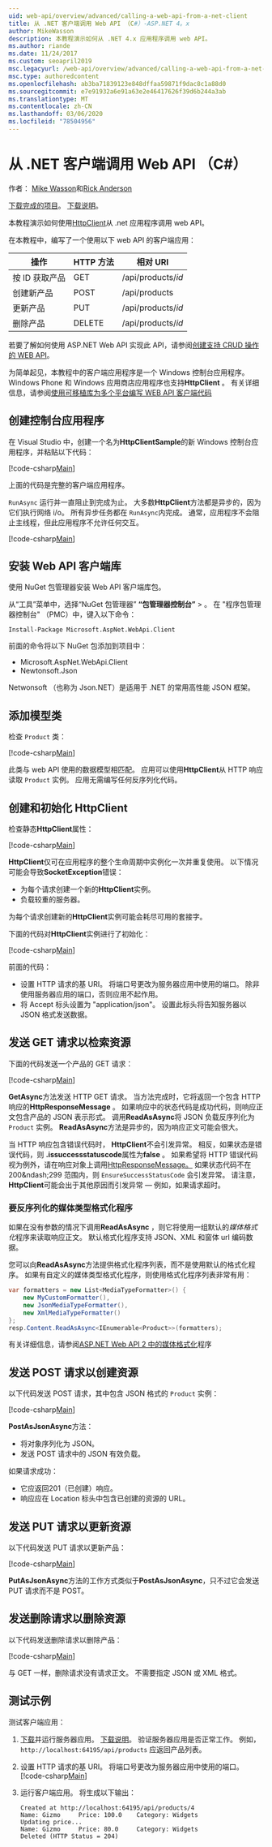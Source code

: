 ```yaml
---
uid: web-api/overview/advanced/calling-a-web-api-from-a-net-client
title: 从 .NET 客户端调用 Web API （C#）-ASP.NET 4。x
author: MikeWasson
description: 本教程演示如何从 .NET 4.x 应用程序调用 web API。
ms.author: riande
ms.date: 11/24/2017
ms.custom: seoapril2019
msc.legacyurl: /web-api/overview/advanced/calling-a-web-api-from-a-net-client
msc.type: authoredcontent
ms.openlocfilehash: ab3ba71839123e848dffaa59871f9dac8c1a88d0
ms.sourcegitcommit: e7e91932a6e91a63e2e46417626f39d6b244a3ab
ms.translationtype: MT
ms.contentlocale: zh-CN
ms.lasthandoff: 03/06/2020
ms.locfileid: "78504956"
---
```

# <a name="call-a-web-api-from-a-net-client-c"></a>从 .NET 客户端调用 Web API （C#）

作者： [Mike Wasson](https://github.com/MikeWasson)和[Rick Anderson](https://twitter.com/RickAndMSFT)

[下载完成的项目](https://github.com/dotnet/AspNetDocs/tree/master/aspnet/web-api/overview/advanced/calling-a-web-api-from-a-net-client/sample)。 [下载说明](/aspnet/core/tutorials/#how-to-download-a-sample)。 

本教程演示如何使用[HttpClient](https://msdn.microsoft.com/library/system.net.http.httpclient(v=vs.110).aspx)从 .net 应用程序调用 web API。

在本教程中，编写了一个使用以下 web API 的客户端应用：

| 操作 | HTTP 方法 | 相对 URI |
| --- | --- | --- |
| 按 ID 获取产品 | GET | /api/products/*id* |
| 创建新产品 | POST | /api/products |
| 更新产品 | PUT | /api/products/*id* |
| 删除产品 | DELETE | /api/products/*id* |

若要了解如何使用 ASP.NET Web API 实现此 API，请参阅[创建支持 CRUD 操作的 WEB API](xref:web-api/overview/getting-started-with-aspnet-web-api/tutorial-your-first-web-api
)。

为简单起见，本教程中的客户端应用程序是一个 Windows 控制台应用程序。 Windows Phone 和 Windows 应用商店应用程序也支持**HttpClient** 。 有关详细信息，请参阅[使用可移植库为多个平台编写 WEB API 客户端代码](https://blogs.msdn.com/b/webdev/archive/2013/07/19/writing-web-api-client-code-for-multiple-platforms-using-portable-libraries.aspx)

<a id="CreateConsoleApp"></a>
## <a name="create-the-console-application"></a>创建控制台应用程序

在 Visual Studio 中，创建一个名为**HttpClientSample**的新 Windows 控制台应用程序，并粘贴以下代码：

[!code-csharp[Main](calling-a-web-api-from-a-net-client/sample/client/Program.cs?name=snippet_all)]

上面的代码是完整的客户端应用程序。

`RunAsync` 运行并一直阻止到完成为止。 大多数**HttpClient**方法都是异步的，因为它们执行网络 i/o。 所有异步任务都在 `RunAsync`内完成。 通常，应用程序不会阻止主线程，但此应用程序不允许任何交互。

[!code-csharp[Main](calling-a-web-api-from-a-net-client/sample/client/Program.cs?name=snippet_run)]

<a id="InstallClientLib"></a>
## <a name="install-the-web-api-client-libraries"></a>安装 Web API 客户端库

使用 NuGet 包管理器安装 Web API 客户端库包。

从“工具”菜单中，选择“NuGet 包管理器” **“包管理器控制台”**  > 。 在 "程序包管理器控制台" （PMC）中，键入以下命令：

`Install-Package Microsoft.AspNet.WebApi.Client`

前面的命令将以下 NuGet 包添加到项目中：

* Microsoft.AspNet.WebApi.Client
* Newtonsoft.Json

Netwonsoft （也称为 Json.NET）是适用于 .NET 的常用高性能 JSON 框架。

<a id="AddModelClass"></a>
## <a name="add-a-model-class"></a>添加模型类

检查 `Product` 类：

[!code-csharp[Main](calling-a-web-api-from-a-net-client/sample/client/Program.cs?name=snippet_prod)]

此类与 web API 使用的数据模型相匹配。 应用可以使用**HttpClient**从 HTTP 响应读取 `Product` 实例。 应用无需编写任何反序列化代码。

<a id="InitClient"></a>
## <a name="create-and-initialize-httpclient"></a>创建和初始化 HttpClient

检查静态**HttpClient**属性：

[!code-csharp[Main](calling-a-web-api-from-a-net-client/sample/client/Program.cs?name=snippet_HttpClient)]

**HttpClient**仅可在应用程序的整个生命周期中实例化一次并重复使用。 以下情况可能会导致**SocketException**错误：

* 为每个请求创建一个新的**HttpClient**实例。
* 负载较重的服务器。

为每个请求创建新的**HttpClient**实例可能会耗尽可用的套接字。

下面的代码对**HttpClient**实例进行了初始化：

[!code-csharp[Main](calling-a-web-api-from-a-net-client/sample/client/Program.cs?name=snippet5)]

前面的代码：

* 设置 HTTP 请求的基 URI。 将端口号更改为服务器应用中使用的端口。 除非使用服务器应用的端口，否则应用不起作用。
* 将 Accept 标头设置为 "application/json"。 设置此标头将告知服务器以 JSON 格式发送数据。

<a id="GettingResource"></a>
## <a name="send-a-get-request-to-retrieve-a-resource"></a>发送 GET 请求以检索资源

下面的代码发送一个产品的 GET 请求：

[!code-csharp[Main](calling-a-web-api-from-a-net-client/sample/client/Program.cs?name=snippet_GetProductAsync)]

**GetAsync**方法发送 HTTP GET 请求。 当方法完成时，它将返回一个包含 HTTP 响应的**HttpResponseMessage** 。 如果响应中的状态代码是成功代码，则响应正文包含产品的 JSON 表示形式。 调用**ReadAsAsync**将 JSON 负载反序列化为 `Product` 实例。 **ReadAsAsync**方法是异步的，因为响应正文可能会很大。

当 HTTP 响应包含错误代码时， **HttpClient**不会引发异常。 相反，如果状态是错误代码，则 **.issuccessstatuscode**属性为**false** 。 如果希望将 HTTP 错误代码视为例外，请在响应对象上调用[HttpResponseMessage。](https://msdn.microsoft.com/library/system.net.http.httpresponsemessage.ensuresuccessstatuscode(v=vs.110).aspx) 如果状态代码不在 200&ndash;299 范围内，则 `EnsureSuccessStatusCode` 会引发异常。 请注意， **HttpClient**可能会出于其他原因而引发异常 &mdash; 例如，如果请求超时。

<a id="MediaTypeFormatters"></a>
### <a name="media-type-formatters-to-deserialize"></a>要反序列化的媒体类型格式化程序

如果在没有参数的情况下调用**ReadAsAsync** ，则它将使用一组默认的*媒体格式化*程序来读取响应正文。 默认格式化程序支持 JSON、XML 和窗体 url 编码数据。

您可以向**ReadAsAsync**方法提供格式化程序列表，而不是使用默认的格式化程序。  如果有自定义的媒体类型格式化程序，则使用格式化程序列表非常有用：

```csharp
var formatters = new List<MediaTypeFormatter>() {
    new MyCustomFormatter(),
    new JsonMediaTypeFormatter(),
    new XmlMediaTypeFormatter()
};
resp.Content.ReadAsAsync<IEnumerable<Product>>(formatters);
```

有关详细信息，请参阅[ASP.NET Web API 2 中的媒体格式化](../formats-and-model-binding/media-formatters.md)程序

## <a name="sending-a-post-request-to-create-a-resource"></a>发送 POST 请求以创建资源

以下代码发送 POST 请求，其中包含 JSON 格式的 `Product` 实例：

[!code-csharp[Main](calling-a-web-api-from-a-net-client/sample/client/Program.cs?name=snippet_CreateProductAsync)]

**PostAsJsonAsync**方法：

* 将对象序列化为 JSON。
* 发送 POST 请求中的 JSON 有效负载。

如果请求成功：

* 它应返回201（已创建）响应。
* 响应应在 Location 标头中包含已创建的资源的 URL。

<a id="PuttingResource"></a>
## <a name="sending-a-put-request-to-update-a-resource"></a>发送 PUT 请求以更新资源

以下代码发送 PUT 请求以更新产品：

[!code-csharp[Main](calling-a-web-api-from-a-net-client/sample/client/Program.cs?name=snippet_UpdateProductAsync)]

**PutAsJsonAsync**方法的工作方式类似于**PostAsJsonAsync**，只不过它会发送 PUT 请求而不是 POST。

<a id="DeletingResource"></a>
## <a name="sending-a-delete-request-to-delete-a-resource"></a>发送删除请求以删除资源

以下代码发送删除请求以删除产品：

[!code-csharp[Main](calling-a-web-api-from-a-net-client/sample/client/Program.cs?name=snippet_DeleteProductAsync)]

与 GET 一样，删除请求没有请求正文。 不需要指定 JSON 或 XML 格式。

## <a name="test-the-sample"></a>测试示例

测试客户端应用：

1. [下载](https://github.com/dotnet/AspNetDocs/tree/master/aspnet/web-api/overview/advanced/calling-a-web-api-from-a-net-client/sample/server)并运行服务器应用。 [下载说明](/aspnet/core/#how-to-download-a-sample)。 验证服务器应用是否正常工作。 例如，`http://localhost:64195/api/products` 应返回产品列表。
2. 设置 HTTP 请求的基 URI。 将端口号更改为服务器应用中使用的端口。
    [!code-csharp[Main](calling-a-web-api-from-a-net-client/sample/client/Program.cs?name=snippet5&highlight=2)]

3. 运行客户端应用。 将生成以下输出：

   ```console
   Created at http://localhost:64195/api/products/4
   Name: Gizmo     Price: 100.0    Category: Widgets
   Updating price...
   Name: Gizmo     Price: 80.0     Category: Widgets
   Deleted (HTTP Status = 204)
   ```
